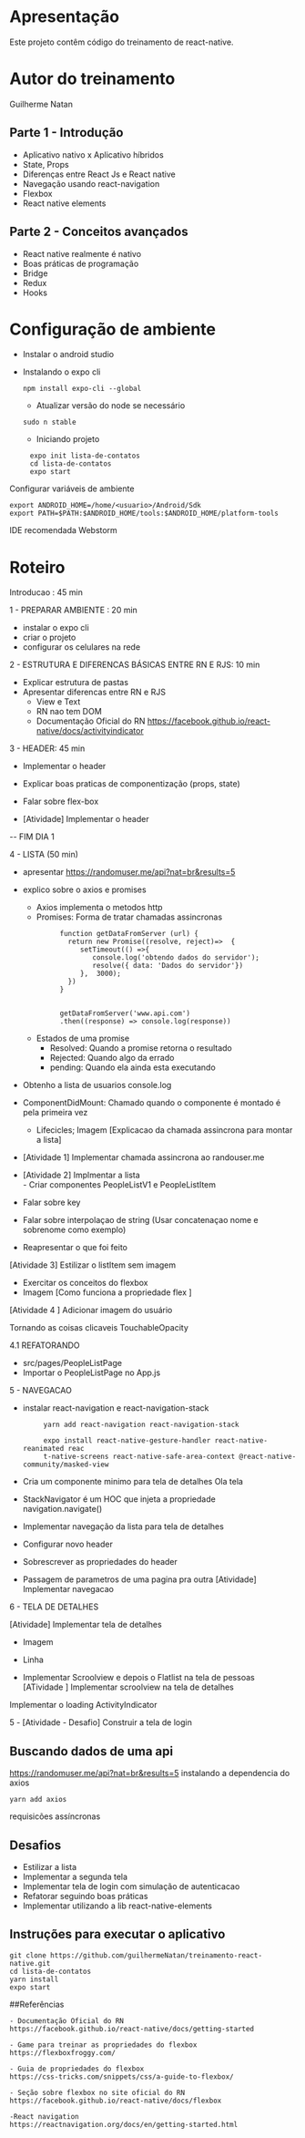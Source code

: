 
# Apresentação 
Este projeto contêm código do treinamento de react-native.

# Autor do treinamento
 Guilherme Natan 

## Parte 1 - Introdução 
  - Aplicativo nativo x Aplicativo híbridos 
  - State, Props 
  - Diferenças entre React Js e React native
  - Navegação usando react-navigation
  - Flexbox 
  - React native elements
  
## Parte 2 - Conceitos avançados
  - React native realmente é nativo 
  - Boas práticas de programação
  - Bridge 
  - Redux 
  - Hooks
  
  
# Configuração de ambiente 
- Instalar o android studio
- Instalando o expo cli   
   
   ```npm install expo-cli --global```
  
  - Atualizar versão do node se necessário 
  
   ```sudo n stable```
  - Iniciando projeto
 ```ignorelang
      expo init lista-de-contatos
      cd lista-de-contatos
      expo start 
```
 Configurar variáveis de ambiente
 ```ignorelang
export ANDROID_HOME=/home/<usuario>/Android/Sdk
export PATH=$PATH:$ANDROID_HOME/tools:$ANDROID_HOME/platform-tools
```

IDE recomendada Webstorm 
  
  

# Roteiro  
Introducao : 45 min 

1 - PREPARAR AMBIENTE : 20 min  
- instalar o expo cli 
- criar o projeto  
- configurar os celulares na rede 
    
2 - ESTRUTURA E DIFERENCAS BÁSICAS ENTRE RN E RJS:  10 min
- Explicar estrutura de pastas    
- Apresentar diferencas entre RN e RJS 
    - View e Text 
    - RN nao tem DOM
    - Documentação Oficial do RN 
    https://facebook.github.io/react-native/docs/activityindicator
   
3 - HEADER:  45 min 
- Implementar o  header 
- Explicar boas praticas de componentização (props, state)  
- Falar sobre flex-box 

- [Atividade] Implementar o header  

-- FIM DIA 1 

4 - LISTA (50 min)
 - apresentar    https://randomuser.me/api?nat=br&results=5 
 - explico sobre o axios e promises 
    - Axios implementa o metodos http 
    - Promises: Forma de tratar chamadas assincronas 
   ```ecmascript 6
            function getDataFromServer (url) {
              return new Promise((resolve, reject)=>  {
                 setTimeout(() =>{
                    console.log('obtendo dados do servidor'); 
                    resolve({ data: 'Dados do servidor'})
                 },  3000);
              })
            }
            
            
            getDataFromServer('www.api.com')
            .then((response) => console.log(response))
      ```      
    - Estados de uma promise 
        - Resolved:  Quando a promise retorna o resultado
        - Rejected: Quando algo da errado 
        - pending: Quando ela ainda esta executando  
 - Obtenho a lista de usuarios console.log 
 - ComponentDidMount: Chamado quando o componente é montado é pela primeira vez  
    -   Lifecicles; Imagem [Explicacao da chamada assincrona para montar a lista]
 - [Atividade 1] Implementar chamada assincrona ao randouser.me
 
 - [Atividade 2] Implmentar a lista        
        - Criar componentes PeopleListV1 e PeopleListItem     
        
 - Falar sobre key
 - Falar sobre interpolaçao de string (Usar concatenaçao nome e sobrenome como exemplo)  
 - Reapresentar o que foi feito 
 
  [Atividade 3] Estilizar o listItem   sem imagem
   - Exercitar os conceitos do flexbox  
   - Imagem [Como funciona a propriedade flex ]
   
  [Atividade 4 ] Adicionar imagem do usuário 
  
   Tornando as coisas clicaveis TouchableOpacity
   
4.1 REFATORANDO 

  - src/pages/PeopleListPage  
  - Importar o PeopleListPage no App.js

5 - NAVEGACAO    
  - instalar react-navigation e react-navigation-stack 
     ```ignorelang
          yarn add react-navigation react-navigation-stack
  
          expo install react-native-gesture-handler react-native-reanimated reac
          t-native-screens react-native-safe-area-context @react-native-community/masked-view 
    ```
  
  - Cria um componente minimo para tela de detalhes <View>Ola tela</View>
   - StackNavigator é um HOC que injeta a propriedade navigation.navigate()
  - Implementar navegação da lista para tela de detalhes 
  - Configurar novo header 
  - Sobrescrever as propriedades do header 
  - Passagem de parametros de uma pagina pra outra 
  [Atividade] Implementar navegacao 


6 - TELA DE DETALHES

 [Atividade] Implementar tela de detalhes 
 - Imagem
 - Linha 
 
 
 - Implementar  Scroolview e depois o Flatlist na tela de pessoas 
 [ATividade ] Implementar scroolview na tela de detalhes 


Implementar o loading ActivityIndicator

5 - [Atividade - Desafio] Construir a tela de login 



## Buscando dados de uma api 
   https://randomuser.me/api?nat=br&results=5
   instalando a dependencia do axios 
   
   ```yarn add axios```
   
   requisicões assíncronas 
     
   
## Desafios
 - Estilizar a lista 
 - Implementar a segunda tela 
 - Implementar tela de login com simulação de autenticacao
 - Refatorar seguindo boas práticas
 - Implementar utilizando a lib react-native-elements
 
 
## Instruções para executar o aplicativo 
```ignorelang
git clone https://github.com/guilhermeNatan/treinamento-react-native.git
cd lista-de-contatos
yarn install 
expo start 
```



##Referências 

    - Documentação Oficial do RN 
    https://facebook.github.io/react-native/docs/getting-started
    
    - Game para treinar as propriedades do flexbox
    https://flexboxfroggy.com/
    
    - Guia de propriedades do flexbox
    https://css-tricks.com/snippets/css/a-guide-to-flexbox/
    
    - Seção sobre flexbox no site oficial do RN  
    https://facebook.github.io/react-native/docs/flexbox
    
    -React navigation
    https://reactnavigation.org/docs/en/getting-started.html
  
  
    
